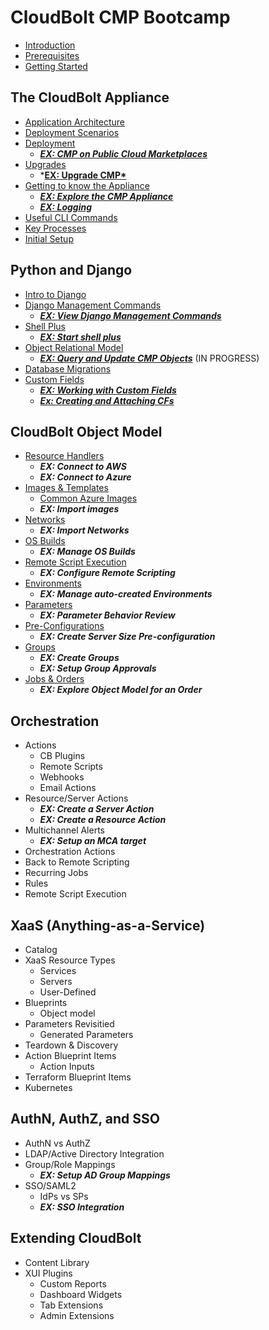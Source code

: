# CloudBolt CMP Bootcamp
* [Introduction](introduction.md)
* [Prerequisites](prerequisites.md)
* [Getting Started](getting_started.md)

## The CloudBolt Appliance
- [Application Architecture](appliance/architecture.md)
- [Deployment Scenarios](appliance/deployment-arch.md)
- [Deployment](appliance/deployment.md)
  - ***[EX: CMP on Public Cloud Marketplaces](exercises/marketplaces.md)***
- [Upgrades](appliance/upgrades.md)
  - ***[EX: Upgrade CMP*](exercises/upgrade.md)**
- [Getting to know the Appliance](appliance/gettingtoknow.md)
  - ***[EX: Explore the CMP Appliance](exercises/explore_appliance.md)***
  - ***[EX: Logging](exercises/logging.md)***
- [Useful CLI Commands](appliance/cli_commands.md)
- [Key Processes](appliance/key_processes.md)
- [Initial Setup](appliance/initial_setup.md)


## Python and Django
- [Intro to Django](python_django/django_intro.md)
- [Django Management Commands](python_django/commands.md)
  - ***[EX: View Django Management Commands](exercises/commands.md)***
- [Shell Plus](python_django/shell_plus.md)
  - ***[EX: Start shell plus](exercises/shell_plus.md)***
- [Object Relational Model](python_django/orm.md)
  - ***[EX: Query and Update CMP Objects](exercises/models.md)*** (IN PROGRESS)
- [Database Migrations](python_django/migrations.md)
- [Custom Fields](python_django/custom_fields.md)
  - ***[EX: Working with Custom Fields](exercises/accessing_cfs.md)***
  - ***[Ex: Creating and Attaching CFs](exercises/creating_cfs.md)***


## CloudBolt Object Model
- [Resource Handlers](cb_model/resourcehandlers.md)
  - ***EX: Connect to AWS***
  - ***EX: Connect to Azure***
- [Images & Templates](cb_model/images_templates.md)
    - [Common Azure Images](cb_model/azure_images.md)
    - ***EX: Import images***
- [Networks](cb_model/networks.md)
    - ***EX: Import Networks***
- [OS Builds](cb_model/osbuilds.md)
  - ***EX: Manage OS Builds***
- [Remote Script Execution](cb_model/remote_scripts.md)
  - ***EX: Configure Remote Scripting***
- [Environments](cb_model/environments.md)
  - ***EX: Manage auto-created Environments***
- [Parameters](cb_model/parameters.md)
  - ***EX: Parameter Behavior Review***
- [Pre-Configurations](cb_model/preconfigs.md)
  - ***EX: Create Server Size Pre-configuration***
- [Groups](cb_model/groups.md)
  - ***EX: Create Groups***
  - ***EX: Setup Group Approvals***
- [Jobs & Orders](cb_model/jobs_orders.md)
  - ***EX: Explore Object Model for an Order***

## Orchestration
- Actions
    - CB Plugins
    - Remote Scripts
    - Webhooks
    - Email Actions
- Resource/Server Actions
  - ***EX: Create a Server Action***
  - ***EX: Create a Resource Action***
- Multichannel Alerts
  - ***EX: Setup an MCA target***
- Orchestration Actions
- Back to Remote Scripting
- Recurring Jobs
- Rules
- Remote Script Execution

## XaaS (Anything-as-a-Service)
- Catalog
- XaaS Resource Types
  - Services
  - Servers
  - User-Defined
- Blueprints
  - Object model
- Parameters Revisitied
  - Generated Parameters
- Teardown & Discovery
- Action Blueprint Items
  - Action Inputs
- Terraform Blueprint Items
- Kubernetes

## AuthN, AuthZ, and SSO
- AuthN vs AuthZ
- LDAP/Active Directory Integration
- Group/Role Mappings
    - ***EX: Setup AD Group Mappings***
- SSO/SAML2
  - IdPs vs SPs
  - ***EX: SSO Integration***

## Extending CloudBolt
- Content Library
- XUI Plugins
  - Custom Reports
  - Dashboard Widgets
  - Tab Extensions
  - Admin Extensions


